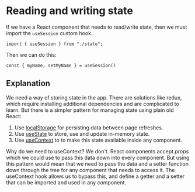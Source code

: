 # Reading and writing state

If we have a React component that needs to read/write state, then we must import the `useSession` custom hook.

```
import { useSession } from "./state";
```

Then we can do this:

```
const { myName, setMyName } = useSession()
```


## Explanation

We need a way of storing state in the app. 
There are solutions like redux, which require installing additional dependencies and are complicated to learn.
But there is a simpler pattern for managing state using plain old React:

1. Use [localStorage](https://developer.mozilla.org/en-US/docs/Web/API/Window/localStorage) for persisting data between page refreshes.
2. Use [useState](https://reactjs.org/docs/hooks-reference.html#usestate) to store, use and update in-memory state. 
3. Use [useContext](https://reactjs.org/docs/hooks-reference.html#usecontext) to to make this state available inside any component.

Why do we need to useContext? 
We don't. 
React components accept *props* which we could use to pass this data down into every component.
But using this pattern would mean that we need to pass the data and a setter function down through the tree for any component that needs to access it.
The useContext hook allows us to bypass this, and define a getter and a setter that can be imported and used in any component.

